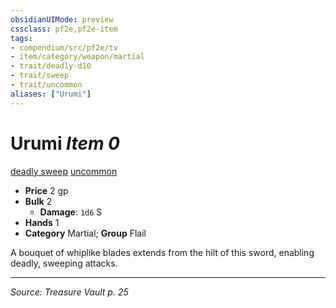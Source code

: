 ```yaml
---
obsidianUIMode: preview
cssclass: pf2e,pf2e-item
tags:
- compendium/src/pf2e/tv
- item/category/weapon/martial
- trait/deadly-d10
- trait/sweep
- trait/uncommon
aliases: ["Urumi"]
---
```

# Urumi *Item 0*  
[deadly <d10>](rules/traits/deadly-d10.md "Deadly Weapon Trait")  [sweep](sweep.md "Sweep Weapon Trait")  [uncommon](uncommon.md "Uncommon Rarity Trait")  

- **Price** 2 gp
- **Bulk** 2
  - **Damage**: `1d6` S
- **Hands** 1
- **Category** Martial; **Group** Flail 

A bouquet of whiplike blades extends from the hilt of this sword, enabling deadly, sweeping attacks.


---
*Source: Treasure Vault p. 25*